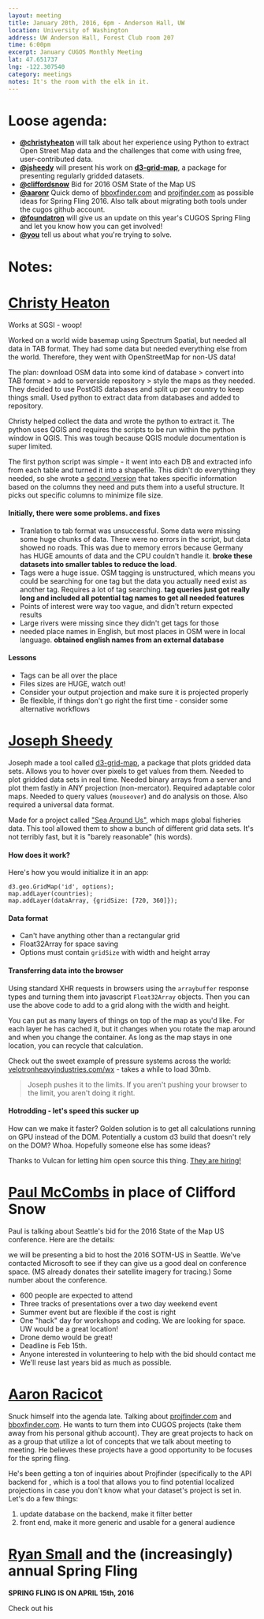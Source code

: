 ```yaml
---
layout: meeting
title: January 20th, 2016, 6pm - Anderson Hall, UW
location: University of Washington
address: UW Anderson Hall, Forest Club room 207
time: 6:00pm
excerpt: January CUGOS Monthly Meeting
lat: 47.651737
lng: -122.307540
category: meetings
notes: It's the room with the elk in it.
---
```


Loose agenda:
=============
- **[@christyheaton](https://github.com/christyheaton)** will talk about her experience using Python to extract Open Street Map data and the challenges that come with using free, user-contributed data.
- **[@jsheedy](http://github.com/jsheedy/)** will present his work on **[d3-grid-map](http://vulcantechnologies.github.io/d3-grid-map/)**, a package for presenting regularly gridded datasets.
- **[@cliffordsnow](http://github.com/cliffordsnow/)** Bid for 2016 OSM State of the Map US
- **[@aaronr](http://github.com/aaronr/)** Quick demo of [bboxfinder.com](http://bboxfinder.com) and [projfinder.com](http://projfinder.com) as possible ideas for Spring Fling 2016. Also talk about migrating both tools under the cugos github account. 
- **[@foundatron](https://github.com/foundatron)** will give us an update on this year's CUGOS Spring Fling and let you know how you can get involved!
- **[@you](http://cugos.org/people/)** tell us about what you're trying to solve.


Notes:
======

# [Christy Heaton](https://github.com/christyheaton)

Works at SGSI - woop!

Worked on a world wide basemap using Spectrum Spatial, but needed all data in TAB format. They had some data but needed everything else from the world. Therefore, they went with OpenStreetMap for non-US data! 

The plan: download OSM data into some kind of database > convert into TAB format > add to serverside repository > style the maps as they needed. They decided to use PostGIS databases and split up per country to keep things small. Used python to extract data from databases and added to repository.

Christy helped collect the data and wrote the python to extract it. The python uses QGIS and requires the scripts to be run within the python window in QGIS. This was tough because QGIS module documentation is super limited. 

The first python script was simple - it went into each DB and extracted info from each table and turned it into a shapefile. This didn't do everything they needed, so she wrote a [second version](https://github.com/christyheaton/PostGIS_Tab_Convert) that takes specific information based on the columns they need and puts them into a useful structure. It picks out specific columns to minimize file size.

#### Initially, there were some problems. **and fixes**

* Tranlation to tab format was unsuccessful. Some data were missing some huge chunks of data. There were no errors in the script, but data showed no roads. This was due to memory errors because Germany has HUGE amounts of data and the CPU couldn't handle it. **broke these datasets into smaller tables to reduce the load**.
* Tags were a huge issue. OSM tagging is unstructured, which means you could be searching for one tag but the data you actually need exist as another tag. Requires a lot of tag searching. **tag queries just got really long and included all potential tag names to get all needed features**
* Points of interest were way too vague, and didn't return expected results
* Large rivers were missing since they didn't get tags for those
* needed place names in English, but most places in OSM were in local language. **obtained english names from an external database**

#### Lessons

* Tags can be all over the place
* Files sizes are HUGE, watch out!
* Consider your output projection and make sure it is projected properly
* Be flexible, if things don't go right the first time - consider some alternative workflows

# [Joseph Sheedy](http://github.com/jsheedy/)

Joseph made a tool called [d3-grid-map](https://github.com/VulcanTechnologies/d3-grid-map), a package that plots gridded data sets. Allows you to hover over pixels to get values from them. Needed to plot gridded data sets in real time. Needed binary arrays from a server and plot them fastly in ANY projection (non-mercator). Required adaptable color maps. Needed to query values (`mouseover`) and do analysis on those. Also required a universal data format.

Made for a project called ["Sea Around Us"](http://seaaroundus.org/data/#/spatial-catch), which maps global fisheries data. This tool allowed them to show a bunch of different grid data sets. It's not terribly fast, but it is "barely reasonable" (his words).

#### How does it work?

Here's how you would initialize it in an app:

```
d3.geo.GridMap('id', options);
map.addLayer(countries);
map.addLayer(dataArray, {gridSize: [720, 360]});
```

#### Data format

* Can't have anything other than a rectangular grid
* Float32Array for space saving
* Options must contain `gridSize` with width and height array

#### Transferring data into the browser

Using standard XHR requests in browsers using the `arraybuffer` response types and turning them into javascript `Float32Array` objects. Then you can use the above code to add to a grid along with the width and height.

You can put as many layers of things on top of the map as you'd like. For each layer he has cached it, but it changes when you rotate the map around and when you change the container. As long as the map stays in one location, you can recycle that calculation.

Check out the sweet example of pressure systems across the world: [velotronheavyindustries.com/wx](http://www.velotronheavyindustries.com/wx/) - takes a while to load 30mb.

> Joseph pushes it to the limits. If you aren't pushing your browser to the limit, you aren't doing it right.

#### Hotrodding - let's speed this sucker up

How can we make it faster? Golden solution is to get all calculations running on GPU instead of the DOM. Potentially a custom d3 build that doesn't rely on the DOM? Whoa. Hopefully someone else has some ideas?

Thanks to Vulcan for letting him open source this thing. [They are hiring!](http://www.vulcan.com/)

# [Paul McCombs](https://github.com/mccombsp-kingco) in place of Clifford Snow

Paul is talking about Seattle's bid for the 2016 State of the Map US conference. Here are the details:

we will be presenting a bid to host the 2016 SOTM-US in Seattle. We've contacted Microsoft to see if they can give us a good deal on conference space. (MS already donates their satellite imagery for tracing.) Some number about the conference.

* 600 people are expected to attend
* Three tracks of presentations over a two day weekend event
* Summer event but are flexible if the cost is right
* One "hack" day for workshops and coding. We are looking for space. UW would be a great location!
* Drone demo would be great! 
* Deadline is Feb 15th. 
* Anyone interested in volunteering to help with the bid should contact me 
* We'll reuse last years bid as much as possible.

# [Aaron Racicot](http://github.com/aaronr/)

Snuck himself into the agenda late. Talking about [projfinder.com](http://projfinder.com/) and [bboxfinder.com](http://bboxfinder.com). He wants to turn them into CUGOS projects (take them away from his personal github account). They are great projects to hack on as a group that utilize a lot of concepts that we talk about meeting to meeting. He believes these projects have a good opportunity to be focuses for the spring fling. 

He's been getting a ton of inquiries about Projfinder (specifically to the API backend for , which is a tool that allows you to find potential localized projections in case you don't know what your dataset's project is set in. Let's do a few things:

1. update database on the backend, make it filter better
1. front end, make it more generic and usable for a general audience

# [Ryan Small](https://github.com/foundatron) and the (increasingly) annual Spring Fling

**SPRING FLING IS ON APRIL 15th, 2016**

Check out his 


